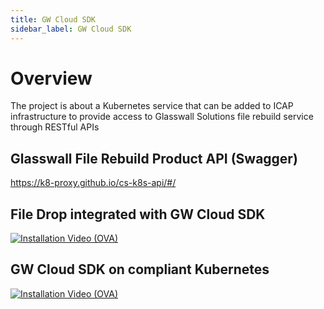 ```yaml
---
title: GW Cloud SDK
sidebar_label: GW Cloud SDK
---
```


# Overview
The project is about a Kubernetes service that can be added to ICAP infrastructure to provide access to Glasswall Solutions file rebuild service through RESTful APIs


## Glasswall File Rebuild Product API (Swagger)
https://k8-proxy.github.io/cs-k8s-api/#/

## File Drop integrated with GW Cloud SDK

[![Installation Video (OVA)](https://img.youtube.com/vi/_ZnCP1GY2-w/hqdefault.jpg)](https://www.youtube.com/watch?v=_ZnCP1GY2-w)

## GW Cloud SDK on compliant Kubernetes

[![Installation Video (OVA)](https://img.youtube.com/vi/_0VVsgnVSnA/hqdefault.jpg)](https://www.youtube.com/watch?v=_0VVsgnVSnA)
